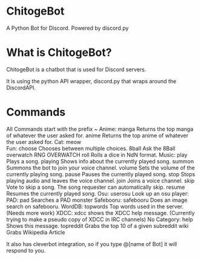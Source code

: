 # ChitogeBot
A Python Bot for Discord. Powered by discord.py

# What is ChitogeBot?
ChitogeBot is a chatbot that is used for Discord servers.

It is using the python API wrapper, discord.py that wraps around the DiscordAPI.

# Commands

All Commands start with the prefix ~
Anime:
  manga     Returns the top manga of whatever the user asked for.
  anime     Returns the top anime of whatever the user asked for.
Cat:
  meow      
Fun:
  choose    Chooses between multiple choices.
  8ball     Ask the 8Ball 
  overwatch RNG OVERWATCH 
  roll      Rolls a dice in NdN format.
Music:
  play      Plays a song.
  playing   Shows info about the currently played song.
  summon    Summons the bot to join your voice channel.
  volume    Sets the volume of the currently playing song.
  pause     Pauses the currently played song.
  stop      Stops playing audio and leaves the voice channel.
  join      Joins a voice channel.
  skip      Vote to skip a song. The song requester can automatically skip.
  resume    Resumes the currently played song.
Osu:
  userosu   Look up an osu player:
PAD:
  pad       Searches a PAD monster
Safebooru:
  safebooru Does an image search on safebooru.
WordDB:
  topwords  Top words used in the server. (Needs more work)
XDCC:
  xdcc      shows the XDCC help message. (Currently trying to make a pseudo copy of XDCC in IRC channels)
​No Category:
  help      Shows this message.
  topreddit Grabs the top 10 of a given subreddit 
  wiki      Grabs Wikipedia Article 
  
  
It also has cleverbot integration, so if you type @[name of Bot] it will respond to you.
